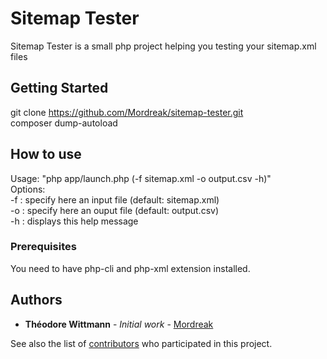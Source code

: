 # Sitemap Tester

Sitemap Tester is a small php project helping you testing your sitemap.xml files

## Getting Started

git clone https://github.com/Mordreak/sitemap-tester.git<br>
composer dump-autoload

## How to use

Usage: "php app/launch.php (-f sitemap.xml -o output.csv -h)"<br/>
Options:<br/>
-f : specify here an input file (default: sitemap.xml)<br/>
-o : specify here an ouput file (default: output.csv)<br/>
-h : displays this help message<br/>

### Prerequisites

You need to have php-cli and php-xml extension installed.

## Authors

* **Théodore Wittmann** - *Initial work* - [Mordreak](https://github.com/Mordreak)

See also the list of [contributors](https://github.com/Mordreak/sitemap-tester/contributors) who participated in this project.